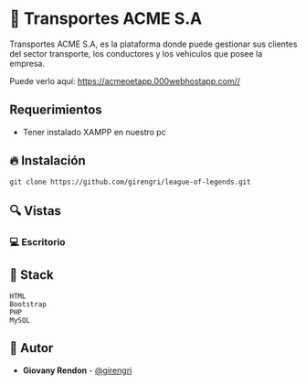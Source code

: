 #  🚛 Transportes ACME S.A

Transportes ACME S.A, es la plataforma donde puede gestionar sus clientes del sector transporte, los conductores y los vehiculos que posee la empresa.&nbsp; &nbsp; &nbsp;&nbsp;


Puede verlo aquí: <https://acmeoetapp.000webhostapp.com//>

## Requerimientos
- Tener instalado XAMPP en nuestro pc

## 🔥 Instalación

```shell
git clone https://github.com/girengri/league-of-legends.git
```

## 🔍 Vistas 

### 💻 Escritorio
 


## 📌 Stack

```shell
HTML
Bootstrap
PHP
MySQL
```

## 🌟 Autor

* **Giovany Rendon**  - [@girengri](https://github.com/girengri)
